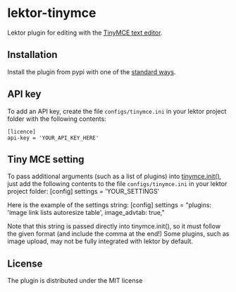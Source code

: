 # lektor-tinymce
Lektor plugin for editing with the [TinyMCE text editor](https://www.tiny.cloud/features).

## Installation
Install the plugin from pypi with one of the [standard ways](https://www.getlektor.com/docs/plugins/).

## API key
To add an API key, create the file `configs/tinymce.ini` in your lektor project folder with the following contents:

    [licence]
    api-key = 'YOUR_API_KEY_HERE'

## Tiny MCE setting
To pass additional arguments (such as a list of plugins) into [tinymce.init()](https://www.tiny.cloud/docs/configure/integration-and-setup/), just add the following contents to the file `configs/tinymce.ini` in your lektor project folder:
    [config]
    settings = 'YOUR_SETTINGS'

Here is the example of the settings string:
    [config]
    settings = "plugins: 'image link lists autoresize table', image_advtab: true,"

Note that this string is passed directly into tinymce.init(), so it must follow the given format (and include the comma at the end!)
Some plugins, such as image upload, may not be fully integrated with lektor by default.
## License
The plugin is distributed under the MIT license
